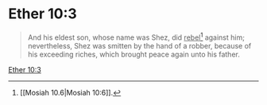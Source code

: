 # Ether 10:3

> And his eldest son, whose name was Shez, did <u>rebel</u>[^a] against him; nevertheless, Shez was smitten by the hand of a robber, because of his exceeding riches, which brought peace again unto his father.

[Ether 10:3](https://www.churchofjesuschrist.org/study/scriptures/bofm/ether/10?lang=eng&id=p3#p3)


[^a]: [[Mosiah 10.6|Mosiah 10:6]].  
